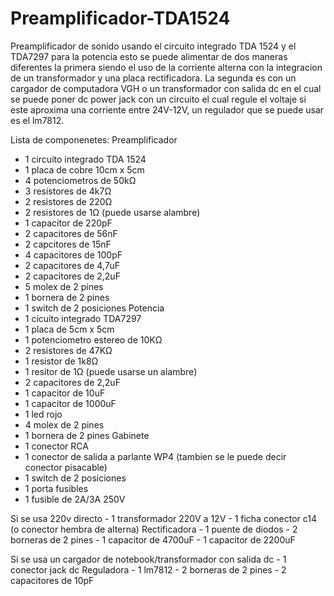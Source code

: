 # Preamplificador-TDA1524
Preamplificador de sonido usando el circuito integrado TDA 1524 y el TDA7297 para la potencia esto se puede alimentar de dos maneras diferentes la primera siendo el uso de la corriente alterna con la integracion de un transformador y una placa rectificadora.
La segunda es con un cargador de computadora VGH o un transformador con salida dc en el cual se puede poner dc power jack con un circuito el cual regule el voltaje si este aproxima una corriente entre 24V-12V, un regulador que se puede usar es el lm7812.


Lista de componenetes:
Preamplificador
  - 1 circuito integrado TDA 1524
  - 1 placa de cobre 10cm x 5cm
  - 4 potenciometros de 50kΩ
  - 3 resistores de 4k7Ω
  - 2 resistores de 220Ω
  - 2 resistores de 1Ω (puede usarse alambre)
  - 1 capacitor de 220pF
  - 2 capacitores de 56nF
  - 2 capcitores de 15nF
  - 4 capacitores de 100pF
  - 2 capacitores de 4,7uF
  - 2 capacitores de 2,2uF
  - 5 molex de 2 pines
  - 1 bornera de 2 pines
  - 1 switch de 2 posiciones
Potencia
  - 1 cicuito integrado TDA7297
  - 1 placa de 5cm x 5cm
  - 1 potenciometro estereo de 10KΩ
  - 2 resistores de 47KΩ
  - 1 resistor de 1k8Ω
  - 1 resitor de 1Ω (puede usarse un alambre)
  - 2 capacitores de 2,2uF
  - 1 capacitor de 10uF
  - 1 capacitor de 1000uF
  - 1 led rojo
  - 4 molex de 2 pines
  - 1 bornera de 2 pines
Gabinete
  - 1 conector RCA 
  - 1 conector de salida a parlante WP4 (tambien se le puede decir conector pisacable)
  - 1 switch de 2 posiciones
  - 1 porta fusibles
  - 1 fusible de 2A/3A 250V
  
  Si se usa 220v directo
    - 1 transformador 220V a 12V
    - 1 ficha conector c14 (o conector hembra de alterna)
    Rectificadora
    - 1 puente de diodos
    - 2 borneras de 2 pines
    - 1 capacitor de 4700uF
    - 1 capacitor de 2200uF
  
  Si se usa un cargador de notebook/transformador con salida dc
    - 1 conector jack dc
    Reguladora
      - 1 lm7812
      - 2 borneras de 2 pines
      - 2 capacitores de 10pF
    
